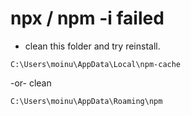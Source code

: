 # npx / npm -i failed
- clean this folder and try reinstall.
```
C:\Users\moinu\AppData\Local\npm-cache
```
-or- clean
```
C:\Users\moinu\AppData\Roaming\npm
```